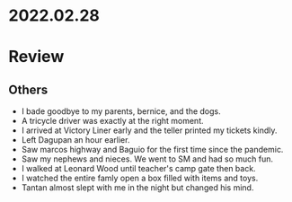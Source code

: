 # 2022.02.28

# Review

## Others

- I bade goodbye to my parents, bernice, and the dogs.
- A tricycle driver was exactly at the right moment.
- I arrived at Victory Liner early and the teller printed my tickets kindly.
- Left Dagupan an hour earlier.
- Saw marcos highway and Baguio for the first time since the pandemic.
- Saw my nephews and nieces. We went to SM and had so much fun.
- I walked at Leonard Wood until teacher's camp gate then back.
- I watched the entire famly open a box filled with items and toys.
- Tantan almost slept with me in the night but changed his mind.

